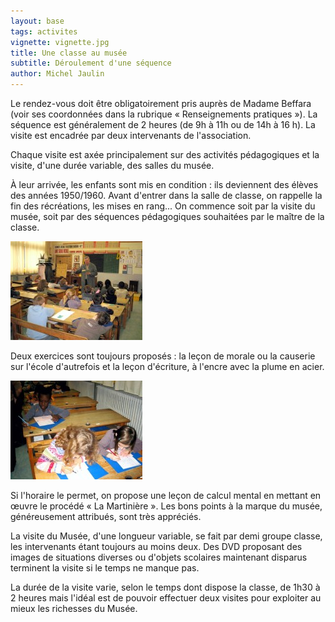 ```yaml
---
layout: base
tags: activites
vignette: vignette.jpg
title: Une classe au musée
subtitle: Déroulement d'une séquence
author: Michel Jaulin
---
```


Le rendez-vous doit être obligatoirement pris auprès de Madame Beffara (voir ses
coordonnées dans la rubrique « Renseignements pratiques »). La séquence est
généralement de 2 heures (de 9h à 11h ou de 14h à 16 h). La visite est encadrée
par deux intervenants de l'association.

Chaque visite est axée principalement sur des activités pédagogiques et
la visite, d'une durée variable, des salles du musée.

À leur arrivée, les enfants sont mis en condition : ils deviennent des élèves
des années 1950/1960. Avant d'entrer dans la salle de classe, on rappelle la fin
des récréations, les mises en rang... On commence soit par la visite du musée,
soit par des séquences pédagogiques souhaitées par le maître de la classe.

![](fro30-2.jpg)

Deux exercices sont toujours proposés : la leçon de morale ou la causerie sur
l'école d'autrefois et la leçon d'écriture, à l'encre avec la plume en acier.

![](fro13_0-2.jpg)

Si l'horaire le permet, on propose une leçon de calcul mental en mettant en
œuvre le procédé « La Martinière ». Les bons points à la marque du musée,
généreusement attribués, sont très appréciés.

La visite du Musée, d'une longueur variable, se fait par demi groupe classe, les
intervenants étant toujours au moins deux. Des DVD proposant des images de
situations diverses ou d'objets scolaires maintenant disparus terminent la
visite si le temps ne manque pas.

La durée de la visite varie, selon le temps dont dispose la classe, de
1h30 à 2 heures mais l'idéal est de pouvoir effectuer deux visites pour
exploiter au mieux les richesses du Musée.

